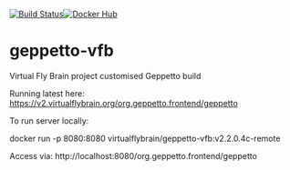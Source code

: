 [![Build Status](https://github.com/VirtualFlyBrain/geppetto-vfb/workflows/CI/badge.svg)](https://github.com/Robbie1977/geppetto-vfb/actions?query=workflow%3ACI)[![Docker Hub](https://d1q6f0aelx0por.cloudfront.net/product-logos/644d2f15-c5db-4731-a353-ace6235841fa-registry.png)](https://hub.docker.com/r/virtualflybrain/geppetto-vfb/)

# geppetto-vfb
Virtual Fly Brain project customised Geppetto build

Running latest here: https://v2.virtualflybrain.org/org.geppetto.frontend/geppetto

To run server locally:

docker run -p 8080:8080 virtualflybrain/geppetto-vfb:v2.2.0.4c-remote

Access via: http://localhost:8080/org.geppetto.frontend/geppetto

